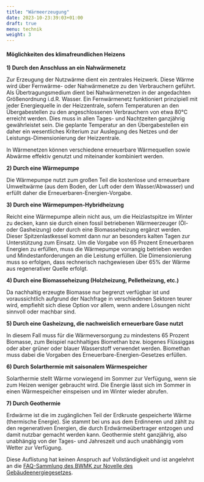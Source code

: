 ```yaml
---
title: "Wärmeerzeugung"
date: 2023-10-23:39:03+01:00
draft: true
menu: technik
weight: 3
---
```


#### Möglichkeiten des klimafreundlichen Heizens

**1) Durch den Anschluss an ein Nahwärmenetz**

Zur Erzeugung der Nutzwärme dient ein zentrales Heizwerk. Diese Wärme wird über Fernwärme- oder Nahwärmenetze zu den Verbrauchern geführt. Als Übertragungsmedium dient bei Nahwärmenetzen in der angedachten Größenordnung i.d.R. Wasser. Ein Fernwärmenetz funktioniert prinzipiell mit jeder Energiequelle in der Heizzentrale, sofern Temperaturen an den Übergabestellen zu den angeschlossenen Verbrauchern von etwa 80°C erreicht werden. Dies muss in allen Tages- und Nachtzeiten ganzjährig gewährleistet sein. Die geplante Temperatur an den Übergabestellen ein daher ein wesentliches Kriterium zur Auslegung des Netzes und der Leistungs-Dimensionierung der Heizzentrale. 

In Wärmenetzen können verschiedene erneuerbare Wärmequellen sowie Abwärme effektiv genutzt und miteinander kombiniert werden.

**2) Durch eine Wärmepumpe**

Die Wärmepumpe nutzt zum großen Teil die kostenlose und erneuerbare Umweltwärme (aus dem Boden, der Luft oder dem Wasser/Abwasser) und erfüllt daher die Erneuerbaren-Energien-Vorgabe. 

**3) Durch eine Wärmepumpen-Hybridheizung**

Reicht eine Wärmepumpe allein nicht aus, um die Heizlastspitze im Winter zu decken, kann sie durch einen fossil betriebenen Wärmeerzeuger (Öl- oder Gasheizung) oder durch eine Biomasseheizung ergänzt werden. Dieser Spitzenlastkessel kommt dann nur an besonders kalten Tagen zur Unterstützung zum Einsatz. Um die Vorgabe von 65 Prozent Erneuerbaren Energien zu erfüllen, muss die Wärmepumpe vorrangig betrieben werden und Mindestanforderungen an die Leistung erfüllen. Die Dimensionierung muss so erfolgen, dass rechnerisch nachgewiesen über 65% der Wärme aus regenerativer Quelle erfolgt. 

**4) Durch eine Biomasseheizung (Holzheizung, Pelletheizung, etc.)**

Da nachhaltig erzeugte Biomasse nur begrenzt verfügbar ist und voraussichtlich aufgrund der Nachfrage in verschiedenen Sektoren teurer wird, empfiehlt sich diese Option vor allem, wenn andere Lösungen nicht sinnvoll oder machbar sind. 

**5) Durch eine Gasheizung, die nachweislich erneuerbare Gase nutzt**

In diesem Fall muss für die Wärmeversorgung zu mindestens 65 Prozent Biomasse, zum Beispiel nachhaltiges Biomethan bzw. biogenes Flüssiggas oder aber grüner oder blauer Wasserstoff verwendet werden. Biomethan muss dabei die Vorgaben des Erneuerbare-Energien-Gesetzes erfüllen.

**6) Durch Solarthermie mit saisonalem Wärmespeicher**

Solarthermie stellt Wärme vorwiegend im Sommer zur Verfügung, wenn sie zum Heizen weniger gebraucht wird. Die Energie lässt sich im Sommer in einen Wärmespeicher einspeisen und im Winter wieder abrufen. 

**7) Durch Geothermie**

Erdwärme ist die im zugänglichen Teil der Erdkruste gespeicherte Wärme (thermische Energie). Sie stammt bei uns aus dem Erdinneren und zählt zu den regenerativen Energien, die durch Erdwärmeübertrager entzogen und damit nutzbar gemacht werden kann. Geothermie steht ganzjährig, also unabhängig von der Tages- und Jahreszeit und auch unabhängig vom Wetter zur Verfügung.

Diese Auflistung hat keinen Anspruch auf Vollständigkeit und ist angelehnt an die [FAQ-Sammlung des BWMK zur Novelle des Gebäudeenergiegesetzes](https://www.energiewechsel.de/KAENEF/Navigation/DE/Service/FAQ/GEG/faq-geg.html).


